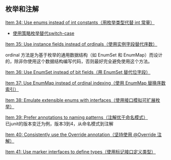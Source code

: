 ## 枚举和注解   
[Item 34: Use enums instead of int constants（用枚举类型代替 int 常量）](strategy)   
- [使用策略枚举替代switch-case ](strategy/PayrollDayStrategy.java) 

[Item 35: Use instance fields instead of ordinals（使用实例字段替代序数）](ordinal)  

ordinal 方法是为基于枚举的通用数据结构（如 EnumSet 和 EnumMap）而设计的，除非你使用这个数据结构编写代码，否则最好完全避免使用这个方法。  

[Item 36: Use EnumSet instead of bit fields（用 EnumSet 替代位字段）](collection)  

[Item 37: Use EnumMap instead of ordinal indexing（使用 EnumMap 替换序数索引）](collection) 

[Item 38: Emulate extensible enums with interfaces（使用接口模拟可扩展枚举）](interfaces)  

[Item 39: Prefer annotations to naming patterns（注解优于命名模式）](annotations)    
已junit的版本变迁为例，版本3到4，从命名模式到注解   

[Item 40: Consistently use the Override annotation（坚持使用 @Override 注解）]()  

[Item 41: Use marker interfaces to define types（使用标记接口定义类型）]()  
